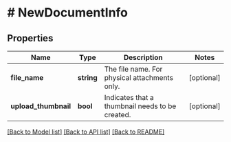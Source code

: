 # # NewDocumentInfo

## Properties

Name | Type | Description | Notes
------------ | ------------- | ------------- | -------------
**file_name** | **string** | The file name. For physical attachments only. | [optional]
**upload_thumbnail** | **bool** | Indicates that a thumbnail needs to be created. | [optional]

[[Back to Model list]](../../README.md#models) [[Back to API list]](../../README.md#endpoints) [[Back to README]](../../README.md)
